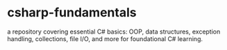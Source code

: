 # csharp-fundamentals
a repository covering essential C# basics: OOP, data structures, exception handling, collections, file I/O, and more for foundational C# learning.
